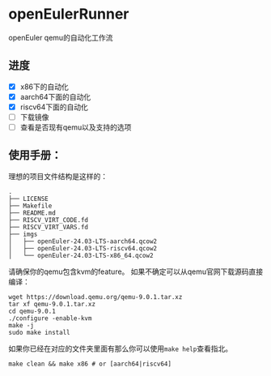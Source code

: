 # openEulerRunner
openEuler qemu的自动化工作流

## 进度
- [x] x86下的自动化
- [x] aarch64下面的自动化
- [x] riscv64下面的自动化
- [ ] 下载镜像
- [ ] 查看是否现有qemu以及支持的选项

## 使用手册：
理想的项目文件结构是这样的：
```text
.
├── LICENSE
├── Makefile
├── README.md
├── RISCV_VIRT_CODE.fd
├── RISCV_VIRT_VARS.fd
├── imgs
│   ├── openEuler-24.03-LTS-aarch64.qcow2
│   ├── openEuler-24.03-LTS-riscv64.qcow2
│   └── openEuler-24.03-LTS-x86_64.qcow2

```

请确保你的qemu包含kvm的feature。
如果不确定可以从qemu官网下载源码直接编译：
```shell
wget https://download.qemu.org/qemu-9.0.1.tar.xz
tar xf qemu-9.0.1.tar.xz
cd qemu-9.0.1
./configure -enable-kvm 
make -j
sudo make install
```

如果你已经在对应的文件夹里面有那么你可以使用`make help`查看指北。
```shell
make clean && make x86 # or [aarch64|riscv64]

```